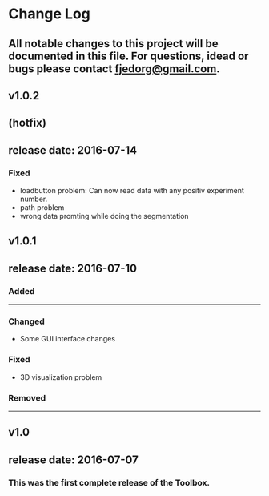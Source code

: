 # Change Log
All notable changes to this project will be documented in this file.
For questions, idead or bugs please contact fjedorg@gmail.com.
---------------------------------------------------------------------


## v1.0.2
## (hotfix)
## release date: 2016-07-14
### Fixed 
- loadbutton problem: Can now read data with any positiv experiment number.
- path problem
- wrong data promting while doing the segmentation

## v1.0.1 
## release date: 2016-07-10
### Added
--- 

### Changed
- Some GUI interface changes
### Fixed
- 3D visualization problem
### Removed
---

## v1.0 
## release date: 2016-07-07

### This was the first complete release of the Toolbox.
